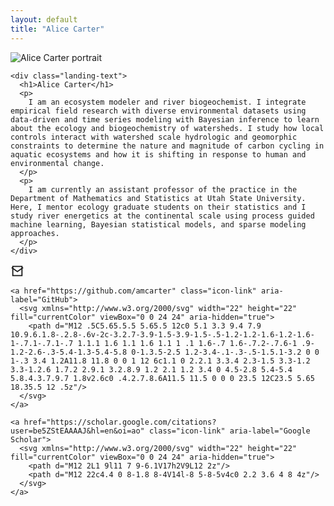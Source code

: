 ```yaml
---
layout: default
title: "Alice Carter"
---
```


<div class="landing">

  <div class="landing-top">
    <img class="landing-photo" src="{{ '/assets/img/alice.jpg' | relative_url }}" alt="Alice Carter portrait">

    <div class="landing-text">
      <h1>Alice Carter</h1>
      <p>
        I am an ecosystem modeler and river biogeochemist. I integrate empirical field research with diverse environmental datasets using data-driven and time series modeling with Bayesian inference to learn about the ecology and biogeochemistry of watersheds. I study how local controls interact with watershed scale hydrologic and geomorphic constraints to determine the nature and magnitude of carbon cycling in aquatic ecosystems and how it is shifting in response to human and environmental change. 
      </p>
      <p>
        I am currently an assistant professor of the practice in the Department of Mathematics and Statistics at Utah State University. Here, I mentor ecology graduate students on their statistics and I study river energetics at the continental scale using process guided machine learning, Bayesian statistical models, and sparse modeling approaches. 
      </p>
    </div>
  </div>

  <div class="landing-links">
    <a href="mailto:alice.carter@usu.edu" class="icon-link" aria-label="Email">
      <svg xmlns="http://www.w3.org/2000/svg" width="22" height="22" fill="currentColor" viewBox="0 0 24 24" aria-hidden="true">
        <path d="M4 4h16v16H4z" fill="none"/>
        <path d="M4 4h16v16H4z" stroke="currentColor" stroke-width="2" fill="none"/>
        <path d="M22 6L12 13 2 6" stroke="currentColor" stroke-width="2" fill="none"/>
      </svg>
    </a>

    <a href="https://github.com/amcarter" class="icon-link" aria-label="GitHub">
      <svg xmlns="http://www.w3.org/2000/svg" width="22" height="22" fill="currentColor" viewBox="0 0 24 24" aria-hidden="true">
        <path d="M12 .5C5.65.5.5 5.65.5 12c0 5.1 3.3 9.4 7.9 10.9.6.1.8-.2.8-.6v-2c-3.2.7-3.9-1.5-3.9-1.5-.5-1.2-1.2-1.6-1.2-1.6-1-.7.1-.7.1-.7 1.1.1 1.6 1.1 1.6 1.1 1 .1 1.6-.7 1.6-.7.2-.7.6-1 .9-1.2-2.6-.3-5.4-1.3-5.4-5.8 0-1.3.5-2.5 1.2-3.4-.1-.3-.5-1.5.1-3.2 0 0 1-.3 3.4 1.2A11.8 11.8 0 0 1 12 6c1.1 0 2.2.1 3.3.4 2.3-1.5 3.3-1.2 3.3-1.2.6 1.7.2 2.9.1 3.2.8.9 1.2 2.1 1.2 3.4 0 4.5-2.8 5.4-5.4 5.8.4.3.7.9.7 1.8v2.6c0 .4.2.7.8.6A11.5 11.5 0 0 0 23.5 12C23.5 5.65 18.35.5 12 .5z"/>
      </svg>
    </a>

    <a href="https://scholar.google.com/citations?user=be5ZStEAAAAJ&hl=en&oi=ao" class="icon-link" aria-label="Google Scholar">
      <svg xmlns="http://www.w3.org/2000/svg" width="22" height="22" fill="currentColor" viewBox="0 0 24 24" aria-hidden="true">
        <path d="M12 2L1 9l11 7 9-6.1V17h2V9L12 2z"/>
        <path d="M12 22c4.4 0 8-1.8 8-4V14l-8 5-8-5v4c0 2.2 3.6 4 8 4z"/>
      </svg>
    </a>
  </div>

</div>

